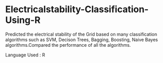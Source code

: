 # Electricalstability-Classification-Using-R

Predicted the electrical stability of the Grid based on many classification algorithms such as SVM, Decison Trees, Bagging, Boosting, Naive Bayes algorithms.Compared the performance of all the algorithms.

Language Used : R

